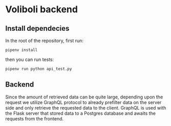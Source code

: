 # Voliboli backend

## Install dependecies

In the root of the repository, first run:

	pipenv install
	
then you can run tests:

	pipenv run python api_test.py
	
## Backend

Since the amount of retrieved data can be quite large, depending upon the request we utilize GraphQL protocol to already prefilter data on the server side and only retrieve the requested data to the client. GraphQL is used with the Flask server that stored data to a Postgres database and awaits the requests from the frontend. 
	
